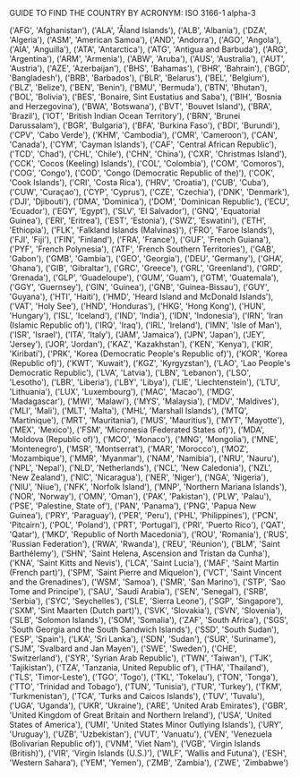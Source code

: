 GUIDE TO FIND THE COUNTRY BY ACRONYM:
ISO 3166-1 alpha-3
 
('AFG', 'Afghanistan'),
('ALA', 'Åland Islands'),
('ALB', 'Albania'),
('DZA', 'Algeria'),
('ASM', 'American Samoa'),
('AND', 'Andorra'),
('AGO', 'Angola'),
('AIA', 'Anguilla'),
('ATA', 'Antarctica'),
('ATG', 'Antigua and Barbuda'),
('ARG', 'Argentina'),
('ARM', 'Armenia'),
('ABW', 'Aruba'),
('AUS', 'Australia'),
('AUT', 'Austria'),
('AZE', 'Azerbaijan'),
('BHS', 'Bahamas'),
('BHR', 'Bahrain'),
('BGD', 'Bangladesh'),
('BRB', 'Barbados'),
('BLR', 'Belarus'),
('BEL', 'Belgium'),
('BLZ', 'Belize'),
('BEN', 'Benin'),
('BMU', 'Bermuda'),
('BTN', 'Bhutan'),
('BOL', 'Bolivia'),
('BES', 'Bonaire, Sint Eustatius and Saba'),
('BIH', 'Bosnia and Herzegovina'),
('BWA', 'Botswana'),
('BVT', 'Bouvet Island'),
('BRA', 'Brazil'),
('IOT', 'British Indian Ocean Territory'),
('BRN', 'Brunei Darussalam'),
('BGR', 'Bulgaria'),
('BFA', 'Burkina Faso'),
('BDI', 'Burundi'),
('CPV', 'Cabo Verde'),
('KHM', 'Cambodia'),
('CMR', 'Cameroon'),
('CAN', 'Canada'),
('CYM', 'Cayman Islands'),
('CAF', 'Central African Republic'),
('TCD', 'Chad'),
('CHL', 'Chile'),
('CHN', 'China'),
('CXR', 'Christmas Island'),
('CCK', 'Cocos (Keeling) Islands'),
('COL', 'Colombia'),
('COM', 'Comoros'),
('COG', 'Congo'),
('COD', 'Congo (Democratic Republic of the)'),
('COK', 'Cook Islands'),
('CRI', 'Costa Rica'),
('HRV', 'Croatia'),
('CUB', 'Cuba'),
('CUW', 'Curaçao'),
('CYP', 'Cyprus'),
('CZE', 'Czechia'),
('DNK', 'Denmark'),
('DJI', 'Djibouti'),
('DMA', 'Dominica'),
('DOM', 'Dominican Republic'),
('ECU', 'Ecuador'),
('EGY', 'Egypt'),
('SLV', 'El Salvador'),
('GNQ', 'Equatorial Guinea'),
('ERI', 'Eritrea'),
('EST', 'Estonia'),
('SWZ', 'Eswatini'),
('ETH', 'Ethiopia'),
('FLK', 'Falkland Islands (Malvinas)'),
('FRO', 'Faroe Islands'),
('FJI', 'Fiji'),
('FIN', 'Finland'),
('FRA', 'France'),
('GUF', 'French Guiana'),
('PYF', 'French Polynesia'),
('ATF', 'French Southern Territories'),
('GAB', 'Gabon'),
('GMB', 'Gambia'),
('GEO', 'Georgia'),
('DEU', 'Germany'),
('GHA', 'Ghana'),
('GIB', 'Gibraltar'),
('GRC', 'Greece'),
('GRL', 'Greenland'),
('GRD', 'Grenada'),
('GLP', 'Guadeloupe'),
('GUM', 'Guam'),
('GTM', 'Guatemala'),
('GGY', 'Guernsey'),
('GIN', 'Guinea'),
('GNB', 'Guinea-Bissau'),
('GUY', 'Guyana'),
('HTI', 'Haiti'),
('HMD', 'Heard Island and McDonald Islands'),
('VAT', 'Holy See'),
('HND', 'Honduras'),
('HKG', 'Hong Kong'),
('HUN', 'Hungary'),
('ISL', 'Iceland'),
('IND', 'India'),
('IDN', 'Indonesia'),
('IRN', 'Iran (Islamic Republic of)'),
('IRQ', 'Iraq'),
('IRL', 'Ireland'),
('IMN', 'Isle of Man'),
('ISR', 'Israel'),
('ITA', 'Italy'),
('JAM', 'Jamaica'),
('JPN', 'Japan'),
('JEY', 'Jersey'),
('JOR', 'Jordan'),
('KAZ', 'Kazakhstan'),
('KEN', 'Kenya'),
('KIR', 'Kiribati'),
('PRK', 'Korea (Democratic People\'s Republic of)'),
('KOR', 'Korea (Republic of)'),
('KWT', 'Kuwait'),
('KGZ', 'Kyrgyzstan'),
('LAO', 'Lao People\'s Democratic Republic'),
('LVA', 'Latvia'),
('LBN', 'Lebanon'),
('LSO', 'Lesotho'),
('LBR', 'Liberia'),
('LBY', 'Libya'),
('LIE', 'Liechtenstein'),
('LTU', 'Lithuania'),
('LUX', 'Luxembourg'),
('MAC', 'Macao'),
('MDG', 'Madagascar'),
('MWI', 'Malawi'),
('MYS', 'Malaysia'),
('MDV', 'Maldives'),
('MLI', 'Mali'),
('MLT', 'Malta'),
('MHL', 'Marshall Islands'),
('MTQ', 'Martinique'),
('MRT', 'Mauritania'),
('MUS', 'Mauritius'),
('MYT', 'Mayotte'),
('MEX', 'Mexico'),
('FSM', 'Micronesia (Federated States of)'),
('MDA', 'Moldova (Republic of)'),
('MCO', 'Monaco'),
('MNG', 'Mongolia'),
('MNE', 'Montenegro'),
('MSR', 'Montserrat'),
('MAR', 'Morocco'),
('MOZ', 'Mozambique'),
('MMR', 'Myanmar'),
('NAM', 'Namibia'),
('NRU', 'Nauru'),
('NPL', 'Nepal'),
('NLD', 'Netherlands'),
('NCL', 'New Caledonia'),
('NZL', 'New Zealand'),
('NIC', 'Nicaragua'),
('NER', 'Niger'),
('NGA', 'Nigeria'),
('NIU', 'Niue'),
('NFK', 'Norfolk Island'),
('MNP', 'Northern Mariana Islands'),
('NOR', 'Norway'),
('OMN', 'Oman'),
('PAK', 'Pakistan'),
('PLW', 'Palau'),
('PSE', 'Palestine, State of'),
('PAN', 'Panama'),
('PNG', 'Papua New Guinea'),
('PRY', 'Paraguay'),
('PER', 'Peru'),
('PHL', 'Philippines'),
('PCN', 'Pitcairn'),
('POL', 'Poland'),
('PRT', 'Portugal'),
('PRI', 'Puerto Rico'),
('QAT', 'Qatar'),
('MKD', 'Republic of North Macedonia'),
('ROU', 'Romania'),
('RUS', 'Russian Federation'),
('RWA', 'Rwanda'),
('REU', 'Réunion'),
('BLM', 'Saint Barthélemy'),
('SHN', 'Saint Helena, Ascension and Tristan da Cunha'),
('KNA', 'Saint Kitts and Nevis'),
('LCA', 'Saint Lucia'),
('MAF', 'Saint Martin (French part)'),
('SPM', 'Saint Pierre and Miquelon'),
('VCT', 'Saint Vincent and the Grenadines'),
('WSM', 'Samoa'),
('SMR', 'San Marino'),
('STP', 'Sao Tome and Principe'),
('SAU', 'Saudi Arabia'),
('SEN', 'Senegal'),
('SRB', 'Serbia'),
('SYC', 'Seychelles'),
('SLE', 'Sierra Leone'),
('SGP', 'Singapore'),
('SXM', 'Sint Maarten (Dutch part)'),
('SVK', 'Slovakia'),
('SVN', 'Slovenia'),
('SLB', 'Solomon Islands'),
('SOM', 'Somalia'),
('ZAF', 'South Africa'),
('SGS', 'South Georgia and the South Sandwich Islands'),
('SSD', 'South Sudan'),
('ESP', 'Spain'),
('LKA', 'Sri Lanka'),
('SDN', 'Sudan'),
('SUR', 'Suriname'),
('SJM', 'Svalbard and Jan Mayen'),
('SWE', 'Sweden'),
('CHE', 'Switzerland'),
('SYR', 'Syrian Arab Republic'),
('TWN', 'Taiwan'),
('TJK', 'Tajikistan'),
('TZA', 'Tanzania, United Republic of'),
('THA', 'Thailand'),
('TLS', 'Timor-Leste'),
('TGO', 'Togo'),
('TKL', 'Tokelau'),
('TON', 'Tonga'),
('TTO', 'Trinidad and Tobago'),
('TUN', 'Tunisia'),
('TUR', 'Turkey'),
('TKM', 'Turkmenistan'),
('TCA', 'Turks and Caicos Islands'),
('TUV', 'Tuvalu'),
('UGA', 'Uganda'),
('UKR', 'Ukraine'),
('ARE', 'United Arab Emirates'),
('GBR', 'United Kingdom of Great Britain and Northern Ireland'),
('USA', 'United States of America'),
('UMI', 'United States Minor Outlying Islands'),
('URY', 'Uruguay'),
('UZB', 'Uzbekistan'),
('VUT', 'Vanuatu'),
('VEN', 'Venezuela (Bolivarian Republic of)'),
('VNM', 'Viet Nam'),
('VGB', 'Virgin Islands (British)'),
('VIR', 'Virgin Islands (U.S.)'),
('WLF', 'Wallis and Futuna'),
('ESH', 'Western Sahara'),
('YEM', 'Yemen'),
('ZMB', 'Zambia'),
('ZWE', 'Zimbabwe')

